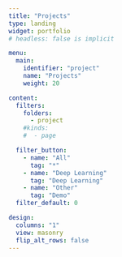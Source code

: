 ```yaml
---
title: "Projects"
type: landing
widget: portfolio
# headless: false is implicit

menu:
  main:
    identifier: "project"
    name: "Projects"
    weight: 20

content:
  filters:
    folders:
      - project
    #kinds:
    #  - page

  filter_button:
    - name: "All"
      tag: "*"
    - name: "Deep Learning"
      tag: "Deep Learning"
    - name: "Other"
      tag: "Demo"
  filter_default: 0

design:
  columns: "1"
  view: masonry
  flip_alt_rows: false
---
```

